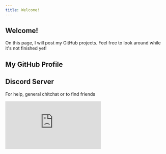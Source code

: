 ```yaml
---
title: Welcome!
---
```


<html>
  <head>
    <script src="https://unpkg.com/github-card@1.2.1/dist/widget.js"></script>
  </head>
  
  <body>
    <h2>Welcome!</h2>
      <p>On this page, I will post my GitHub projects. Feel free to look around while it's not finished yet!</p>
    <h2>My GitHub Profile</h2>
      <div class="github-widget" data-username="DismissedGuy"></div>
    <h2>Discord Server</h2>
      <p>For help, general chitchat or to find friends</p>
      <iframe src="https://discordapp.com/widget?id=340929662131765259&theme=light" allowtransparency="true" frameborder="0"></iframe>
  </body>
</html>
